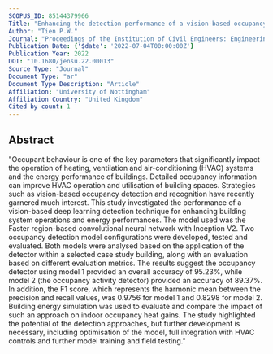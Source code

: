 ```yaml
---
SCOPUS_ID: 85144379966
Title: "Enhancing the detection performance of a vision-based occupancy detector for buildings"
Author: "Tien P.W."
Journal: "Proceedings of the Institution of Civil Engineers: Engineering Sustainability"
Publication Date: {'$date': '2022-07-04T00:00:00Z'}
Publication Year: 2022
DOI: "10.1680/jensu.22.00013"
Source Type: "Journal"
Document Type: "ar"
Document Type Description: "Article"
Affiliation: "University of Nottingham"
Affiliation Country: "United Kingdom"
Cited by count: 1
---
```


## Abstract
"Occupant behaviour is one of the key parameters that significantly impact the operation of heating, ventilation and air-conditioning (HVAC) systems and the energy performance of buildings. Detailed occupancy information can improve HVAC operation and utilisation of building spaces. Strategies such as vision-based occupancy detection and recognition have recently garnered much interest. This study investigated the performance of a vision-based deep learning detection technique for enhancing building system operations and energy performances. The model used was the Faster region-based convolutional neural network with Inception V2. Two occupancy detection model configurations were developed, tested and evaluated. Both models were analysed based on the application of the detector within a selected case study building, along with an evaluation based on different evaluation metrics. The results suggest the occupancy detector using model 1 provided an overall accuracy of 95.23%, while model 2 (the occupancy activity detector) provided an accuracy of 89.37%. In addition, the F1 score, which represents the harmonic mean between the precision and recall values, was 0.9756 for model 1 and 0.8298 for model 2. Building energy simulation was used to evaluate and compare the impact of such an approach on indoor occupancy heat gains. The study highlighted the potential of the detection approaches, but further development is necessary, including optimisation of the model, full integration with HVAC controls and further model training and field testing."
